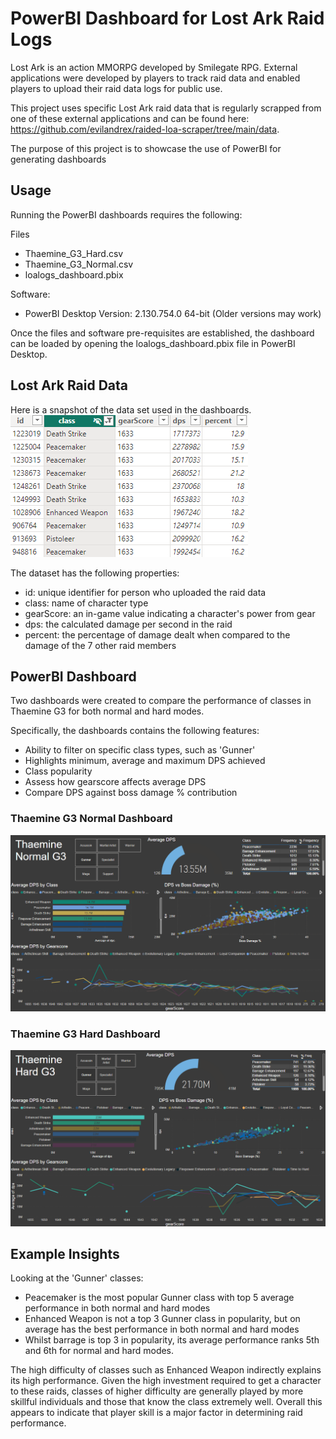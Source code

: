 # PowerBI Dashboard for Lost Ark Raid Logs

Lost Ark is an action MMORPG developed by Smilegate RPG. External applications were developed by players to track raid data and enabled players to upload their raid data logs for public use. 

This project uses specific Lost Ark raid data that is regularly scrapped from one of these external applications and can be found here: https://github.com/evilandrex/raided-loa-scraper/tree/main/data.

The purpose of this project is to showcase the use of PowerBI for generating dashboards

## Usage

Running the PowerBI dashboards requires the following:

Files
* Thaemine_G3_Hard.csv
* Thaemine_G3_Normal.csv
* loalogs_dashboard.pbix

Software:
* PowerBI Desktop Version: 2.130.754.0 64-bit (Older versions may work)

Once the files and software pre-requisites are established, the dashboard can be loaded by opening the loalogs_dashboard.pbix file in PowerBI Desktop.

## Lost Ark Raid Data

Here is a snapshot of the data set used in the dashboards. <br>
![alt text](example_data.png)

The dataset has the following properties:
* id: unique identifier for person who uploaded the raid data
* class: name of character type
* gearScore: an in-game value indicating a character's power from gear
* dps: the calculated damage per second in the raid
* percent: the percentage of damage dealt when compared to the damage of the 7 other raid members

## PowerBI Dashboard
Two dashboards were created to compare the performance of classes in Thaemine G3 for both normal and hard modes. 

Specifically, the dashboards contains the following features:
* Ability to filter on specific class types, such as 'Gunner'
* Highlights minimum, average and maximum DPS achieved
* Class popularity
* Assess how gearscore affects average DPS
* Compare DPS against boss damage % contribution


### Thaemine G3 Normal Dashboard
![alt text](normal_dashboard.png)


### Thaemine G3 Hard Dashboard
![alt text](hard_dashboard.png)

## Example Insights

Looking at the 'Gunner' classes:
* Peacemaker is the most popular Gunner class with top 5 average performance in both normal and hard modes
* Enhanced Weapon is not a top 3 Gunner class in popularity, but on average has the best performance in both normal and hard modes
* Whilst barrage is top 3 in popularity, its average performance ranks 5th and 6th for normal and hard modes. 

 The high difficulty of classes such as Enhanced Weapon indirectly explains its high performance. Given the high investment required to get a character to these raids, classes of higher difficulty are generally played by more skillful individuals and those that know the class extremely well. Overall this appears to indicate that player skill is a major factor in determining raid performance.
